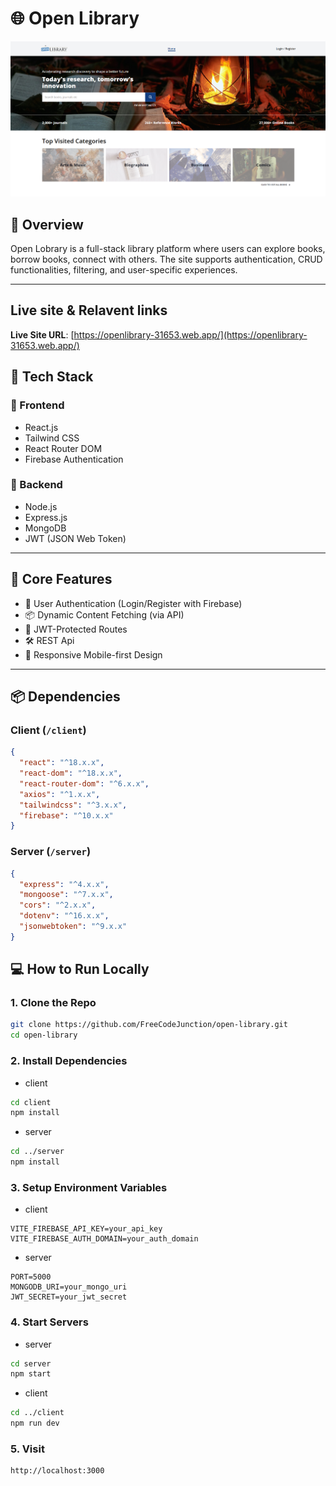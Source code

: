 # 🌐 Open Library

![Open Library](open-library-image.png)

## 🧾 Overview

Open Lobrary is a full-stack library platform where users can explore books, borrow books, connect with others. The site supports authentication, CRUD functionalities, filtering, and user-specific experiences.

---

## Live site & Relavent links

**Live Site URL**: [https://openlibrary-31653.web.app/](https://openlibrary-31653.web.app/)


## 🚀 Tech Stack

### 🔹 Frontend

- React.js
- Tailwind CSS
- React Router DOM
- Firebase Authentication

### 🔹 Backend

- Node.js
- Express.js
- MongoDB
- JWT (JSON Web Token)

---

## 🔑 Core Features

- 🔐 User Authentication (Login/Register with Firebase)
- 📦 Dynamic Content Fetching (via API)
- 🧩 JWT-Protected Routes
- 🛠️ REST Api
- 📱 Responsive Mobile-first Design

---

## 📦 Dependencies

### Client (`/client`)

```json
{
  "react": "^18.x.x",
  "react-dom": "^18.x.x",
  "react-router-dom": "^6.x.x",
  "axios": "^1.x.x",
  "tailwindcss": "^3.x.x",
  "firebase": "^10.x.x"
}
```

### Server (`/server`)

```json
{
  "express": "^4.x.x",
  "mongoose": "^7.x.x",
  "cors": "^2.x.x",
  "dotenv": "^16.x.x",
  "jsonwebtoken": "^9.x.x"
}
```

## 💻 How to Run Locally

### 1. Clone the Repo

```bash
git clone https://github.com/FreeCodeJunction/open-library.git
cd open-library
```

### 2. Install Dependencies

- client

```bash
cd client
npm install
```

- server

```bash
cd ../server
npm install
```

### 3. Setup Environment Variables

- client

```
VITE_FIREBASE_API_KEY=your_api_key
VITE_FIREBASE_AUTH_DOMAIN=your_auth_domain
```

- server

```
PORT=5000
MONGODB_URI=your_mongo_uri
JWT_SECRET=your_jwt_secret
```

### 4. Start Servers

- server

```bash
cd server
npm start
```

- client

```bash
cd ../client
npm run dev
```

### 5. Visit

```
http://localhost:3000
```
